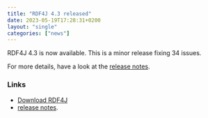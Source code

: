 ```yaml
---
title: "RDF4J 4.3 released"
date: 2023-05-19T17:28:31+0200
layout: "single"
categories: ["news"]
---
```

RDF4J 4.3 is now available. This is a minor release fixing 34 issues.

For more details, have a look at the [release notes](/release-notes/4.3.0_4.3.1).
<!--more-->
### Links

- [Download RDF4J](/download/)
- [release notes](/release-notes/4.3.0_4.3.1).
